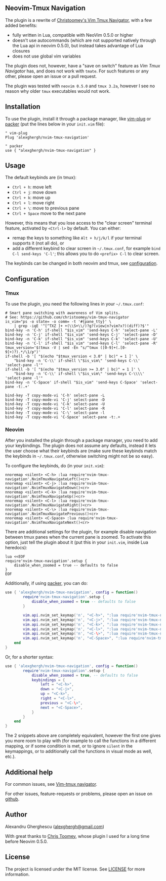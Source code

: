 Neovim-Tmux Navigation
--------------------------------------------------------------------------------

The plugin is a rewrite of [Christoomey's Vim Tmux Navigator](https://github.com/christoomey/vim-tmux-navigator), with a few added
benefits:

- fully written in Lua, compatible with NeoVim 0.5.0 or higher
- doesn't use autocommands (which are not supported natively through the Lua api
in neovim 0.5.0), but instead takes advantage of Lua closures
- does not use global vim variables

The plugin does not, however, have a "save on switch" feature as
_Vim Tmux Navigator_ has, and does not work with `tmate`. For such features or any
other, please open an issue or a pull request.

The plugin was tested with `neovim 0.5.0` and `tmux 3.2a`, however I see no reason
why older `tmux` executables would not work.

## Installation

To use the plugin, install it through a package manager, like [vim-plug](https://github.com/junegunn/vim-plug) or
[packer](https://github.com/wbthomason/packer.nvim) (put the lines below in your `init.vim` file):

```vim
" vim-plug
Plug 'alexghergh/nvim-tmux-navigation'
```

```vim
" packer
use { "alexghergh/nvim-tmux-navigation" }
```

## Usage

The default keybinds are (in tmux):
- `Ctrl + h`: move left
- `Ctrl + j`: move down
- `Ctrl + k`: move up
- `Ctrl + l`: move right
- `Ctrl + \`: move to previous pane
- `Ctrl + Space` move to the next pane

However, this means that you lose access to the "clear screen" terminal feature,
activated by `<Ctrl-l>` by default. You can either:
- remap the keys to something like `Alt + h/j/k/l` if your terminal supports it
(not all do), or
- add a different keybind to clear screen in `~/.tmux.conf`, for example
`bind C-l send-keys 'C-l'`; this allows you to do `<prefix> C-l` to clear screen.

The keybinds can be changed in both neovim and tmux, see [configuration](#configuration).

## Configuration

### Tmux

To use the plugin, you need the following lines in your `~/.tmux.conf`:

```tmux
# Smart pane switching with awareness of Vim splits.
# See: https://github.com/christoomey/vim-tmux-navigator
is_vim="ps -o state= -o comm= -t '#{pane_tty}' \
    | grep -iqE '^[^TXZ ]+ +(\\S+\\/)?g?(view|n?vim?x?)(diff)?$'"
bind-key -n 'C-h' if-shell "$is_vim" 'send-keys C-h' 'select-pane -L'
bind-key -n 'C-j' if-shell "$is_vim" 'send-keys C-j' 'select-pane -D'
bind-key -n 'C-k' if-shell "$is_vim" 'send-keys C-k' 'select-pane -U'
bind-key -n 'C-l' if-shell "$is_vim" 'send-keys C-l' 'select-pane -R'
tmux_version='$(tmux -V | sed -En "s/^tmux ([0-9]+(.[0-9]+)?).*/\1/p")'
if-shell -b '[ "$(echo "$tmux_version < 3.0" | bc)" = 1 ]' \
    "bind-key -n 'C-\\' if-shell \"$is_vim\" 'send-keys C-\\'  'select-pane -l'"
if-shell -b '[ "$(echo "$tmux_version >= 3.0" | bc)" = 1 ]' \
    "bind-key -n 'C-\\' if-shell \"$is_vim\" 'send-keys C-\\\\'  'select-pane -l'"
bind-key -n 'C-Space' if-shell "$is_vim" 'send-keys C-Space' 'select-pane -t:.+'

bind-key -T copy-mode-vi 'C-h' select-pane -L
bind-key -T copy-mode-vi 'C-j' select-pane -D
bind-key -T copy-mode-vi 'C-k' select-pane -U
bind-key -T copy-mode-vi 'C-l' select-pane -R
bind-key -T copy-mode-vi 'C-\' select-pane -l
bind-key -T copy-mode-vi 'C-Space' select-pane -t:.+
```

### Neovim

After you installed the plugin through a package manager, you need to add your
keybindings. The plugin does not assume any defaults, instead it lets the user
choose what their keybinds are (make sure these keybinds match the keybinds in
`~/.tmux.conf`, otherwise switching might not be so easy).

To configure the keybinds, do (in your `init.vim`):

```vim
nnoremap <silent> <C-h> :lua require'nvim-tmux-navigation'.NvimTmuxNavigateLeft()<cr>
nnoremap <silent> <C-j> :lua require'nvim-tmux-navigation'.NvimTmuxNavigateDown()<cr>
nnoremap <silent> <C-k> :lua require'nvim-tmux-navigation'.NvimTmuxNavigateUp()<cr>
nnoremap <silent> <C-l> :lua require'nvim-tmux-navigation'.NvimTmuxNavigateRight()<cr>
nnoremap <silent> <C-\> :lua require'nvim-tmux-navigation'.NvimTmuxNavigatePrevious()<cr>
nnoremap <silent> <C-Space> :lua require'nvim-tmux-navigation'.NvimTmuxNavigateNext()<cr>
```

There are additional settings for the plugin, for example disable navigation
between tmux panes when the current pane is zoomed. To activate this option,
just tell the plugin about it (put this in your `init.vim`, inside Lua heredocs):

```vim
lua <<EOF
require'nvim-tmux-navigation'.setup {
    disable_when_zoomed = true -- defaults to false
}
EOF
```

Additionally, if using [packer](https://github.com/wbthomason/packer.nvim), you can do:

```lua
use { 'alexghergh/nvim-tmux-navigation', config = function()
        require'nvim-tmux-navigation'.setup {
            disable_when_zoomed = true -- defaults to false
        }

        vim.api.nvim_set_keymap('n', "<C-h>", ":lua require'nvim-tmux-navigation'.NvimTmuxNavigateLeft()<cr>", { noremap = true, silent = true })
        vim.api.nvim_set_keymap('n', "<C-j>", ":lua require'nvim-tmux-navigation'.NvimTmuxNavigateDown()<cr>", { noremap = true, silent = true })
        vim.api.nvim_set_keymap('n', "<C-k>", ":lua require'nvim-tmux-navigation'.NvimTmuxNavigateUp()<cr>", { noremap = true, silent = true })
        vim.api.nvim_set_keymap('n', "<C-l>", ":lua require'nvim-tmux-navigation'.NvimTmuxNavigateRight()<cr>", { noremap = true, silent = true })
        vim.api.nvim_set_keymap('n', "<C-\>", ":lua require'nvim-tmux-navigation'.NvimTmuxNavigatePrevious()<cr>", { noremap = true, silent = true })
        vim.api.nvim_set_keymap('n', "<C-Space>", ":lua require'nvim-tmux-navigation'.NvimTmuxNavigateNext()<cr>", { noremap = true, silent = true })
    end
}
```

Or, for a shorter syntax:

```lua
use { 'alexghergh/nvim-tmux-navigation', config = function()
        require'nvim-tmux-navigation'.setup {
            disable_when_zoomed = true, -- defaults to false
            keybindings = {
                left = "<C-h>",
                down = "<C-j>",
                up = "<C-k>",
                right = "<C-l>",
                previous = "<C-\>",
                next = "<C-Space>",
            }
        }
    end
}
```

The 2 snippets above are completely equivalent, however the first one gives you
more room to play with (for example to call the functions in a different
mapping, or if some condition is met, or to ignore `silent` in the keymappings,
or to additionally call the functions in visual mode as well, etc.).

## Additional help

For common issues, see [Vim-tmux navigator](https://github.com/christoomey/vim-tmux-navigator).

For other issues, feature-requests or problems, please open an issue on [github](https://github.com/alexghergh/nvim-tmux-navigation).

## Author

Alexandru Gherghescu (alexghergh@gmail.com)

With great thanks to [Chris Toomey](https://github.com/christoomey), whose plugin I used for a long time
before Neovim 0.5.0.

## License

The project is licensed under the MIT license. See [LICENSE](https://github.com/alexghergh/nvim-tmux-navigation/blob/master/LICENSE) for more
information.
